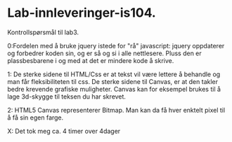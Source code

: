 Lab-innleveringer-is104.
========================
Kontrollspørsmål til lab3.

0:Fordelen med å bruke jquery istede for "rå" javascript: jquery oppdaterer og forbedrer koden sin, og er så og si i alle nettlesere. Pluss den er plassbesbarene i og med at det er mindere kode å skrive.

1: De sterke sidene til HTML/Css er at tekst vil være lettere å behandle og man får fleksibiliteten til css. De sterke sidene til Canvas, er at den takler bedre krevende grafiske muligheter. Canvas kan for eksempel brukes til å lage 3d-skygge til teksen du har skrevet.

2: HTML5 Canvas representerer Bitmap. Man kan da få hver enktelt pixel til å få sin egen farge.

X: Det tok meg ca. 4 timer over 4dager
